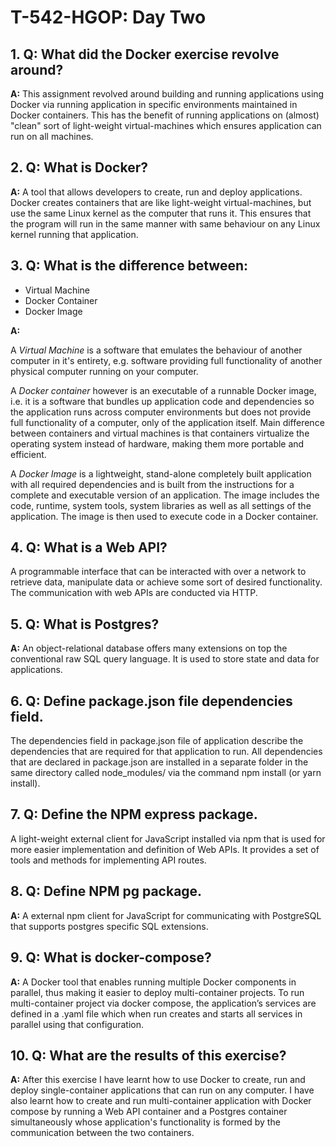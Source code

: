 # T-542-HGOP: Day Two

## 1. **Q:** What did the Docker exercise revolve around?
**A:** This assignment revolved around building and running applications using Docker via running application in specific environments maintained in Docker containers. This has the benefit of running applications on (almost) "clean" sort of light-weight virtual-machines which ensures application can run on all machines.

## 2. **Q:** What is Docker?
**A:** A tool that allows developers to create, run and deploy applications. Docker creates containers that are like light-weight virtual-machines, but use the same Linux kernel as the computer that runs it. This ensures that the program will run in the same manner with same behaviour on any Linux kernel running that application.

## 3. **Q:** What is the difference between:
* Virtual Machine
* Docker Container
* Docker Image

**A:**

A *Virtual Machine* is a software that emulates the behaviour of another computer in it's entirety, e.g. software providing full functionality of another physical computer running on your computer.

A *Docker container* however is an executable of a runnable Docker image, i.e. it is a software that bundles up application code and dependencies so the application runs across computer environments but does not provide full functionality of a computer, only of the application itself. Main difference between containers and virtual machines is that containers virtualize the operating system instead of hardware, making them more portable and efficient.

A *Docker Image* is a lightweight, stand-alone completely built application with all required dependencies and is built from the instructions for a complete and executable version of an application. The image includes the code, runtime, system tools, system libraries as well as all settings of the application. The image is then used to execute code in a Docker container.

## 4. **Q:** What is a Web API?
A programmable interface that can be interacted with over a network to retrieve data, manipulate data or achieve some sort of desired functionality. The communication with web APIs are conducted via HTTP.

## 5. **Q:** What is Postgres?
**A:** An object-relational database offers many extensions on top the conventional raw SQL query language. It is used to store state and data for applications. 

## 6. **Q:** Define package.json file dependencies field.
The dependencies field in package.json file of application describe the dependencies that are required for that application to run. All dependencies that are declared in package.json are installed in a separate folder in the same directory called node_modules/ via the command npm install (or yarn install).

## 7. **Q:** Define the NPM express package.
A light-weight external client for JavaScript installed via npm that is used for more easier implementation and definition of Web APIs. It provides a set of tools and methods for implementing API routes.

## 8. **Q:** Define NPM pg package.
**A:** A external npm client for JavaScript for communicating with PostgreSQL that supports postgres specific SQL extensions.

## 9. **Q:** What is docker-compose?
**A:** A Docker tool that enables running multiple Docker components in parallel, thus making it easier to deploy multi-container projects. To run multi-container project via docker compose, the application’s services are defined in a .yaml file which when run creates and starts all services in parallel using that configuration.

## 10. **Q:** What are the results of this exercise?
**A:** After this exercise I have learnt how to use Docker to create, run and deploy single-container applications that can run on any computer. I have also learnt how to create and run multi-container application with Docker compose by running a Web API container and a Postgres container simultaneously whose application's functionality is formed by the communication between the two containers.